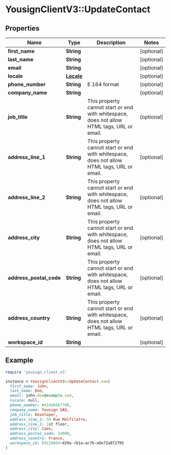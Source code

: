 # YousignClientV3::UpdateContact

## Properties

| Name | Type | Description | Notes |
| ---- | ---- | ----------- | ----- |
| **first_name** | **String** |  | [optional] |
| **last_name** | **String** |  | [optional] |
| **email** | **String** |  | [optional] |
| **locale** | [**Locale**](Locale.md) |  | [optional] |
| **phone_number** | **String** | E.164 format | [optional] |
| **company_name** | **String** |  | [optional] |
| **job_title** | **String** | This property cannot start or end with whitespace, does not allow HTML tags, URL or email. | [optional] |
| **address_line_1** | **String** | This property cannot start or end with whitespace, does not allow HTML tags, URL or email. | [optional] |
| **address_line_2** | **String** | This property cannot start or end with whitespace, does not allow HTML tags, URL or email. | [optional] |
| **address_city** | **String** | This property cannot start or end with whitespace, does not allow HTML tags, URL or email. | [optional] |
| **address_postal_code** | **String** | This property cannot start or end with whitespace, does not allow HTML tags, URL or email. | [optional] |
| **address_country** | **String** | This property cannot start or end with whitespace, does not allow HTML tags, URL or email. | [optional] |
| **workspace_id** | **String** |  | [optional] |

## Example

```ruby
require 'yousign_client_v3'

instance = YousignClientV3::UpdateContact.new(
  first_name: John,
  last_name: Doe,
  email: john.doe@example.com,
  locale: null,
  phone_number: +41446667700,
  company_name: Yousign SAS,
  job_title: Developer,
  address_line_1: 34 Rue Malfilatre,
  address_line_2: 1st floor,
  address_city: Caen,
  address_postal_code: 14000,
  address_country: France,
  workspace_id: 69120884-d29a-4b1a-ac7b-a9e73a872795
)
```

